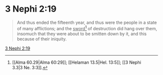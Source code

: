 # 3 Nephi 2:19

> And thus ended the fifteenth year, and thus were the people in a state of many afflictions; and the <u>sword</u>[^a] of destruction did hang over them, insomuch that they were about to be smitten down by it, and this because of their iniquity.

[3 Nephi 2:19](https://www.churchofjesuschrist.org/study/scriptures/bofm/3-ne/2?lang=eng&id=p19#p19)


[^a]: [[Alma 60.29|Alma 60:29]]; [[Helaman 13.5|Hel. 13:5]]; [[3 Nephi 3.3|3 Ne. 3:3]].  
